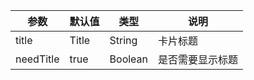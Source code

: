 | 参数      | 默认值 | 类型    | 说明             |
| --------- | ------ | ------- | ---------------- |
| title     | Title  | String  | 卡片标题         |
| needTitle | true   | Boolean | 是否需要显示标题 |
